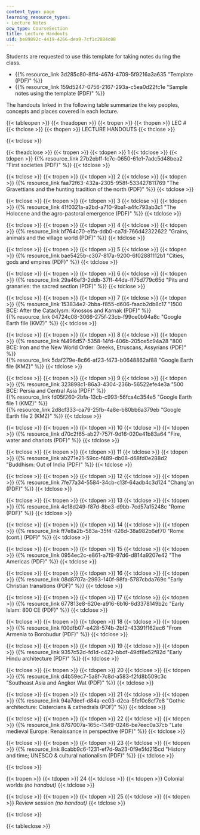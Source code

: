 ```yaml
---
content_type: page
learning_resource_types:
- Lecture Notes
ocw_type: CourseSection
title: Lecture Handouts
uid: be89892c-4419-4266-dea9-7cf1c2884c08
---
```


Students are requested to use this template for taking notes during the class.

*   {{% resource_link 3d285c80-8ff4-467d-4709-5f9216a3a635 "Template (PDF)" %}}
*   {{% resource_link 159d5247-0756-2167-293a-c5ea0d22fc1e "Sample notes using the template (PDF)" %}}

The handouts linked in the following table summarize the key peoples, concepts and places covered in each lecture.

{{< tableopen >}}
{{< theadopen >}}
{{< tropen >}}
{{< thopen >}}
LEC #
{{< thclose >}}
{{< thopen >}}
LECTURE HANDOUTS
{{< thclose >}}

{{< trclose >}}

{{< theadclose >}}
{{< tropen >}}
{{< tdopen >}}
1
{{< tdclose >}}
{{< tdopen >}}
{{% resource_link 27b2ebff-fc7c-0650-61e1-7adc5d48bea2 "First societies (PDF)" %}}
{{< tdclose >}}

{{< trclose >}}
{{< tropen >}}
{{< tdopen >}}
2
{{< tdclose >}}
{{< tdopen >}}
{{% resource_link faa72f63-432a-2305-958f-533427811769 "The Gravettians and the hunting tradition of the north (PDF)" %}}
{{< tdclose >}}

{{< trclose >}}
{{< tropen >}}
{{< tdopen >}}
3
{{< tdclose >}}
{{< tdopen >}}
{{% resource_link 41f0321a-a2bd-a710-9ba1-a4fc793ab3c1 "The Holocene and the agro-pastoral emergence (PDF)" %}}
{{< tdclose >}}

{{< trclose >}}
{{< tropen >}}
{{< tdopen >}}
4
{{< tdclose >}}
{{< tdopen >}}
{{% resource_link bf764c70-e1fa-ddb0-ca7d-766d42322622 "Grains, animals and the village world (PDF)" %}}
{{< tdclose >}}

{{< trclose >}}
{{< tropen >}}
{{< tdopen >}}
5
{{< tdclose >}}
{{< tdopen >}}
{{% resource_link bae5425b-c307-817a-9200-6f02881112b1 "Cities, gods and empires (PDF)" %}}
{{< tdclose >}}

{{< trclose >}}
{{< tropen >}}
{{< tdopen >}}
6
{{< tdclose >}}
{{< tdopen >}}
{{% resource_link 29a46ef3-2ddb-37ff-44da-ff75d779c65d "Pits and granaries: the sacred section (PDF)" %}}
{{< tdclose >}}

{{< trclose >}}
{{< tropen >}}
{{< tdopen >}}
7
{{< tdclose >}}
{{< tdopen >}}
{{% resource_link 153834e2-2bba-f855-d606-faacb2db8c17 "1500 BCE: After the Cataclysm: Knossos and Karnak (PDF)" %}}  
{{% resource_link 04724c08-3066-275f-23cb-f99ce0b94a8c "Google Earth file (KMZ)" %}}
{{< tdclose >}}

{{< trclose >}}
{{< tropen >}}
{{< tdopen >}}
8
{{< tdclose >}}
{{< tdopen >}}
{{% resource_link f4496d57-5358-14fd-406b-205ce5c94a28 "800 BCE: Iron and the New World Order: Greeks, Etruscans, Assyrians (PDF)" %}}  
{{% resource_link 5daf279e-8c66-af23-f473-b0648862af88 "Google Earth file (KMZ)" %}}
{{< tdclose >}}

{{< trclose >}}
{{< tropen >}}
{{< tdopen >}}
9
{{< tdclose >}}
{{< tdopen >}}
{{% resource_link 323898c1-86a3-4304-236b-56522efe4e3a "500 BCE: Persia and Central Asia (PDF)" %}}  
{{% resource_link fd05f260-2bfa-13cb-c993-56fca4c354e5 "Google Earth file 1 (KMZ)" %}}  
{{% resource_link 2d8cf333-ca79-25fb-4a8e-b80bb6a379eb "Google Earth file 2 (KMZ)" %}}
{{< tdclose >}}

{{< trclose >}}
{{< tropen >}}
{{< tdopen >}}
10
{{< tdclose >}}
{{< tdopen >}}
{{% resource_link d70c2f65-ab27-757f-9d16-020e41b83a64 "Fire, water and chariots (PDF)" %}}
{{< tdclose >}}

{{< trclose >}}
{{< tropen >}}
{{< tdopen >}}
11
{{< tdclose >}}
{{< tdopen >}}
{{% resource_link ab271e21-59cc-f489-db08-d68fd0e288d2 "Buddhism: Out of India (PDF)" %}}
{{< tdclose >}}

{{< trclose >}}
{{< tropen >}}
{{< tdopen >}}
12
{{< tdclose >}}
{{< tdopen >}}
{{% resource_link 7fe77a34-5584-34cb-c13f-64adb4c3d124 "Chang'an (PDF)" %}}
{{< tdclose >}}

{{< trclose >}}
{{< tropen >}}
{{< tdopen >}}
13
{{< tdclose >}}
{{< tdopen >}}
{{% resource_link 4c18d249-f87d-8be3-d9bb-7cd57a15248c "Rome (PDF)" %}}
{{< tdclose >}}

{{< trclose >}}
{{< tropen >}}
{{< tdopen >}}
14
{{< tdclose >}}
{{< tdopen >}}
{{% resource_link ff7e8a2b-583a-35f4-426d-38a982b6ef70 "Rome (cont.) (PDF)" %}}
{{< tdclose >}}

{{< trclose >}}
{{< tropen >}}
{{< tdopen >}}
15
{{< tdclose >}}
{{< tdopen >}}
{{% resource_link 0954ec2c-e861-a7f9-97d6-d814a9207e42 "The Americas (PDF)" %}}
{{< tdclose >}}

{{< trclose >}}
{{< tropen >}}
{{< tdopen >}}
16
{{< tdclose >}}
{{< tdopen >}}
{{% resource_link 08d8707a-2993-140f-98fa-5787cbda769c "Early Christian transitions (PDF)" %}}
{{< tdclose >}}

{{< trclose >}}
{{< tropen >}}
{{< tdopen >}}
17
{{< tdclose >}}
{{< tdopen >}}
{{% resource_link 677813e8-620e-a916-6b16-6d3378149b2c "Early Islam: 800 CE (PDF)" %}}
{{< tdclose >}}

{{< trclose >}}
{{< tropen >}}
{{< tdopen >}}
18
{{< tdclose >}}
{{< tdopen >}}
{{% resource_link f00dfb07-e428-574b-2bf2-43391f162ec6 "From Armenia to Borobudur (PDF)" %}}
{{< tdclose >}}

{{< trclose >}}
{{< tropen >}}
{{< tdopen >}}
19
{{< tdclose >}}
{{< tdopen >}}
{{% resource_link 9357c52d-fd1d-c422-bbdf-49df8e52f82d "Early Hindu architecture (PDF)" %}}
{{< tdclose >}}

{{< trclose >}}
{{< tropen >}}
{{< tdopen >}}
20
{{< tdclose >}}
{{< tdopen >}}
{{% resource_link d4b59ec7-5a8f-7c8d-a583-f2fd8b509c3c "Southeast Asia and Angkor Wat (PDF)" %}}
{{< tdclose >}}

{{< trclose >}}
{{< tropen >}}
{{< tdopen >}}
21
{{< tdclose >}}
{{< tdopen >}}
{{% resource_link 94a7deef-d84a-ec03-d2ca-5fef0c8cf7e8 "Gothic architecture: Cistercians & cathedrals (PDF)" %}}
{{< tdclose >}}

{{< trclose >}}
{{< tropen >}}
{{< tdopen >}}
22
{{< tdclose >}}
{{< tdopen >}}
{{% resource_link 8767007a-165c-1349-0246-be7eec0a37cb "Late medieval Europe: Renaissance in perspective (PDF)" %}}
{{< tdclose >}}

{{< trclose >}}
{{< tropen >}}
{{< tdopen >}}
23
{{< tdclose >}}
{{< tdopen >}}
{{% resource_link 8cabb9c6-1231-ef7d-9a23-0f9e5fd215cd "History and time; UNESCO & cultural nationalism (PDF)" %}}
{{< tdclose >}}

{{< trclose >}}

{{< tropen >}}
{{< tdopen >}}
24
{{< tdclose >}}
{{< tdopen >}}
Colonial worlds _(no handout)_
{{< tdclose >}}

{{< trclose >}}
{{< tropen >}}
{{< tdopen >}}
25
{{< tdclose >}}
{{< tdopen >}}
Review session _(no handout)_
{{< tdclose >}}

{{< trclose >}}

{{< tableclose >}}
